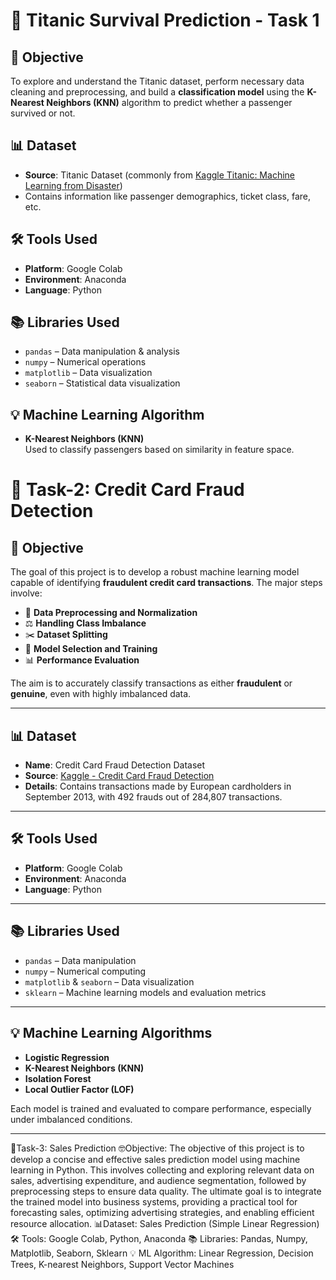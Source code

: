 # 🚢 Titanic Survival Prediction - Task 1

## 🧐 Objective
To explore and understand the Titanic dataset, perform necessary data cleaning and preprocessing, and build a **classification model** using the **K-Nearest Neighbors (KNN)** algorithm to predict whether a passenger survived or not.

## 📊 Dataset
- **Source**: Titanic Dataset (commonly from [Kaggle Titanic: Machine Learning from Disaster](https://www.kaggle.com/c/titanic))
- Contains information like passenger demographics, ticket class, fare, etc.

## 🛠 Tools Used
- **Platform**: Google Colab  
- **Environment**: Anaconda  
- **Language**: Python  

## 📚 Libraries Used
- `pandas` – Data manipulation & analysis  
- `numpy` – Numerical operations  
- `matplotlib` – Data visualization  
- `seaborn` – Statistical data visualization  

## 💡 Machine Learning Algorithm
- **K-Nearest Neighbors (KNN)**  
  Used to classify passengers based on similarity in feature space.




# 🤖 Task-2: Credit Card Fraud Detection

## 🧐 Objective
The goal of this project is to develop a robust machine learning model capable of identifying **fraudulent credit card transactions**. The major steps involve:

- 🔄 **Data Preprocessing and Normalization**  
- ⚖️ **Handling Class Imbalance**  
- ✂️ **Dataset Splitting**  
- 🧠 **Model Selection and Training**  
- 📊 **Performance Evaluation**

The aim is to accurately classify transactions as either **fraudulent** or **genuine**, even with highly imbalanced data.

---

## 📊 Dataset
- **Name**: Credit Card Fraud Detection Dataset  
- **Source**: [Kaggle - Credit Card Fraud Detection](https://www.kaggle.com/datasets/mlg-ulb/creditcardfraud)  
- **Details**: Contains transactions made by European cardholders in September 2013, with 492 frauds out of 284,807 transactions.

---

## 🛠 Tools Used
- **Platform**: Google Colab  
- **Environment**: Anaconda  
- **Language**: Python  

---

## 📚 Libraries Used
- `pandas` – Data manipulation  
- `numpy` – Numerical computing  
- `matplotlib` & `seaborn` – Data visualization  
- `sklearn` – Machine learning models and evaluation metrics  

---

## 💡 Machine Learning Algorithms
- **Logistic Regression**
- **K-Nearest Neighbors (KNN)**
- **Isolation Forest**
- **Local Outlier Factor (LOF)**

Each model is trained and evaluated to compare performance, especially under imbalanced conditions.

---

    



📑Task-3: Sales Prediction
  🤓Objective: The objective of this project is to develop a concise and effective sales prediction model using machine learning in Python. This involves collecting and exploring relevant data on sales, advertising expenditure, and audience segmentation, followed by preprocessing steps to ensure data quality. The ultimate goal is to integrate the trained model into business systems, providing a practical tool for forecasting sales, optimizing advertising strategies, and enabling efficient resource allocation.
  📊Dataset: Sales Prediction (Simple Linear Regression)
  🛠 Tools: Google Colab, Python, Anaconda
  📚 Libraries: Pandas, Numpy, Matplotlib, Seaborn, Sklearn
  💡 ML Algorithm: Linear Regression, Decision Trees, K-nearest Neighbors, Support Vector Machines
